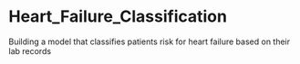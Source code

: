 # Heart_Failure_Classification
Building a model that classifies patients risk for heart failure based on their lab records
